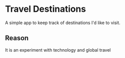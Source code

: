 # Travel Destinations

A simple app to keep track of destinations I'd like to visit.

## Reason
It is an experiment with technology and global travel
